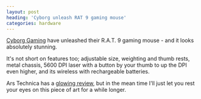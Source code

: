 ```yaml
---
layout: post
heading: 'Cyborg unleash RAT 9 gaming mouse'
categories: hardware
---
```


[Cyborg Gaming](https://web.archive.org/web/20160823171115/http://www.cyborggaming.com/) have unleashed their R.A.T. 9 gaming mouse - and it looks absolutely stunning.

It's not short on features too; adjustable size, weighting and thumb rests, metal chassis, 5600 DPI laser with a button by your thumb to up the DPI even higher, and its wireless with rechargeable batteries.

Ars Technica has a [glowing review](http://arstechnica.com/gaming/news/2010/01/rat-9-mouse-long-on-features-michael-bay-good-looks.ars), but in the mean time I'll just let you rest your eyes on this piece of art for a while longer.
